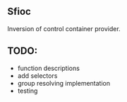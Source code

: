 ## Sfioc
Inversion of control container provider.

## TODO:
- function descriptions
- add selectors
- group resolving implementation
- testing
